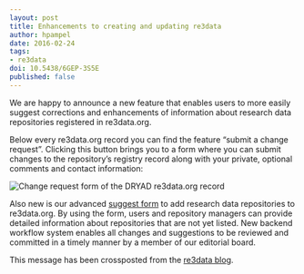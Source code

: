 ```yaml
---
layout: post
title: Enhancements to creating and updating re3data
author: hpampel
date: 2016-02-24
tags:
- re3data
doi: 10.5438/6GEP-3S5E
published: false
---
```

We are happy to announce a new feature that enables users to more easily suggest corrections and enhancements of information about research data repositories registered in re3data.org.

Below every re3data.org record you can find the feature “submit a change request”. Clicking this button brings you to a form where you can submit changes to the repository’s registry record along with your private, optional comments and contact information:

![Change request form of the DRYAD re3data.org record](http://www.re3data.org/wp-content/uploads/2016/02/Enhancements-to-creating-and-updating-the-registry.png)

Also new is our advanced [suggest form](http://service.re3data.org/suggest) to add research data repositories to re3data.org. By using the form, users and repository managers can provide detailed information about repositories that are not yet listed. New backend workflow system enables all changes and suggestions to be reviewed and committed in a timely manner by a member of our editorial board.

This message has been crossposted from the [re3data blog](http://www.re3data.org/2016/02/enhancements-to-creating-and-updating-the-registry/).
